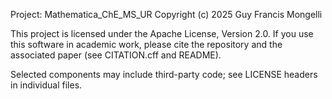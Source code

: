 Project: Mathematica_ChE_MS_UR
Copyright (c) 2025 Guy Francis Mongelli

This project is licensed under the Apache License, Version 2.0.
If you use this software in academic work, please cite the repository and the associated paper (see CITATION.cff and README).

Selected components may include third-party code; see LICENSE headers in individual files.
